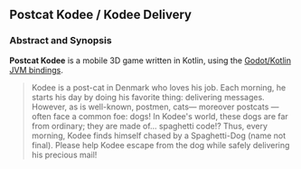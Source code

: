 ## Postcat Kodee / Kodee Delivery

### Abstract and Synopsis

**Postcat Kodee** is a mobile 3D game written in Kotlin, using the [Godot/Kotlin JVM bindings](https://godot-kotl.in/en/latest/).

> Kodee is a post-cat in Denmark who loves his job. Each morning, he starts his day by doing his favorite thing: delivering messages. However, as is well-known, postmen, cats— moreover postcats —often face a common foe: dogs! In Kodee's world, these dogs are far from ordinary; they are made of... spaghetti code!? Thus, every morning, Kodee finds himself chased by a Spaghetti-Dog (name not final). Please help Kodee escape from the dog while safely delivering his precious mail!
